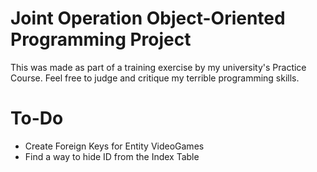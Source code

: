 # Joint Operation Object-Oriented Programming Project 
This was made as part of a training exercise by my university's Practice Course.
Feel free to judge and critique my terrible programming skills.

# To-Do
- Create Foreign Keys for Entity VideoGames
- Find a way to hide ID from the Index Table
